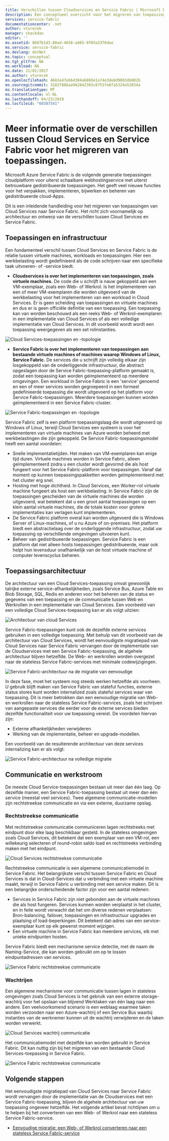 ```yaml
---
title: Verschillen tussen Cloudservices en Service Fabric | Microsoft Docs
description: Een conceptueel overzicht voor het migreren van toepassingen van Cloud Services naar Service Fabric.
services: service-fabric
documentationcenter: .net
author: vturecek
manager: chackdan
editor: ''
ms.assetid: 0b87b1d3-88ad-4658-a465-9f05a3376dee
ms.service: service-fabric
ms.devlang: dotNet
ms.topic: conceptual
ms.tgt_pltfrm: NA
ms.workload: NA
ms.date: 11/02/2017
ms.author: vturecek
ms.openlocfilehash: 4682e47e664384a6869e1a74e3de6d9083db082b
ms.sourcegitcommit: 3102f886aa962842303c8753fe8fa5324a52834a
ms.translationtype: MT
ms.contentlocale: nl-NL
ms.lasthandoff: 04/23/2019
ms.locfileid: "60387541"
---
```

# <a name="learn-about-the-differences-between-cloud-services-and-service-fabric-before-migrating-applications"></a>Meer informatie over de verschillen tussen Cloud Services en Service Fabric voor het migreren van toepassingen.
Microsoft Azure Service Fabric is de volgende generatie toepassingen cloudplatform voor uiterst schaalbare webhostingservice met uiterst betrouwbare gedistribueerde toepassingen. Het geeft veel nieuwe functies voor het verpakken, implementeren, bijwerken en beheren van gedistribueerde cloud-Apps. 

Dit is een inleidende handleiding voor het migreren van toepassingen van Cloud Services naar Service Fabric. Het richt zich voornamelijk op architectuur en ontwerp van de verschillen tussen Cloud Services en Service Fabric.

## <a name="applications-and-infrastructure"></a>Toepassingen en infrastructuur
Een fundamenteel verschil tussen Cloud Services en Service Fabric is de relatie tussen virtuele machines, workloads en toepassingen. Hier een werkbelasting wordt gedefinieerd als de code schrijven naar een specifieke taak uitvoeren- of -service biedt.

* **Cloudservices is over het implementeren van toepassingen, zoals virtuele machines.** De code die u schrijft is nauw gekoppeld aan een VM-exemplaar, zoals een Web- of Werkrol. Is het implementeren van een of meer VM-exemplaren die worden uitgevoerd van de werkbelasting voor het implementeren van een workload in Cloud Services. Er is geen scheiding van toepassingen en virtuele machines en dus er is geen officiële definitie van een toepassing. Een toepassing kan van worden beschouwd als een reeks Web- of Werkrol-exemplaren in een implementatie van Cloud Services of als een volledige implementatie van Cloud Services. In dit voorbeeld wordt wordt een toepassing weergegeven als een set rolinstanties.

![Cloud Services-toepassingen en -topologie][1]

* **Service Fabric is over het implementeren van toepassingen aan bestaande virtuele machines of machines waarop Windows of Linux, Service Fabric.** De services die u schrijft zijn volledig elkaar zijn losgekoppeld van de onderliggende infrastructuur, die abstract opgeslagen door de Service Fabric-toepassing-platform gemaakt is, zodat een toepassing kan worden geïmplementeerd op meerdere omgevingen. Een workload in Service Fabric is een 'service' genoemd en een of meer services worden gegroepeerd in een formeel gedefinieerde toepassing die wordt uitgevoerd op het platform voor Service Fabric-toepassingen. Meerdere toepassingen kunnen worden geïmplementeerd in een Service Fabric-cluster.

![Service Fabric-toepassingen en -topologie][2]

Service Fabric zelf is een platform toepassingslaag die wordt uitgevoerd op Windows of Linux, terwijl Cloud Services een systeem is voor het implementeren van virtuele machines van Azure worden beheerd met werkbelastingen die zijn gekoppeld.
De Service Fabric-toepassingsmodel heeft een aantal voordelen:

* Snelle implementatietijden. Het maken van VM-exemplaren kan enige tijd duren. Virtuele machines worden in Service Fabric, alleen geïmplementeerd zodra u een cluster wordt gevormd die als host fungeert voor het Service Fabric-platform voor toepassingen. Vanaf dat moment op kunnen toepassingspakketten worden geïmplementeerd met het cluster erg snel.
* Hosting met hoge dichtheid. In Cloud Services, een Worker-rol virtuele machine fungeert als host een werkbelasting. In Service Fabric zijn de toepassingen gescheiden van de virtuele machines die worden uitgevoerd, wat betekent dat u een groot aantal toepassingen op een klein aantal virtuele machines, die de totale kosten voor grotere implementaties kan verlagen kunt implementeren.
* De Service Fabric platform overal kan worden uitgevoerd die is Windows Server of Linux-machines, of u nu Azure of on-premises. Het platform biedt een abstractielaag over de onderliggende infrastructuur, zodat uw toepassing op verschillende omgevingen uitvoeren kunt. 
* Beheer van gedistribueerde toepassingen. Service Fabric is een platform dat niet alleen hosts toepassingen gedistribueerde, maar ook helpt hun levensduur onafhankelijk van de host virtuele machine of computer levenscyclus beheren.

## <a name="application-architecture"></a>Toepassingsarchitectuur
De architectuur van een Cloud Services-toepassing omvat gewoonlijk talrijke externe service-afhankelijkheden, zoals Service Bus, Azure Table en Blob Storage, SQL, Redis en anderen voor het beheren van de status en gegevens van een toepassing en de communicatie tussen Web en Werkrollen in een implementatie van Cloud Services. Een voorbeeld van een volledige Cloud Services-toepassing kan er als volgt uitzien:  

![Architectuur van cloud Services][9]

Service Fabric-toepassingen kunt ook de dezelfde externe services gebruiken in een volledige toepassing. Met behulp van dit voorbeeld van de architectuur van Cloud Services, wordt het eenvoudigste migratiepad van Cloud Services naar Service Fabric vervangen door de implementatie van de Cloudservices met een Service Fabric-toepassing, de algehele architectuur blijven hetzelfde. De Web- en werkrollen worden overgezet naar de stateless Service Fabric-services met minimale codewijzigingen.

![Service Fabric-architectuur na de migratie van eenvoudige][10]

In deze fase, moet het systeem nog steeds werken hetzelfde als voorheen. U gebruik blijft maken van Service Fabric van stateful functies, externe status stores kunt worden internalized zoals stateful services waar van toepassing. Dit is meer betrokken dan een eenvoudige migratie van Web- en werkrollen naar de stateless Service Fabric-services, zoals het schrijven van aangepaste services die eerder voor de externe services bieden dezelfde functionaliteit voor uw toepassing vereist. De voordelen hiervan zijn: 

* Externe afhankelijkheden verwijderen 
* Werking van de implementatie, beheer en upgrade-modellen. 

Een voorbeeld van de resulterende architectuur van deze services internalizing kan er als volgt:

![Service Fabric-architectuur na volledige migratie][11]

## <a name="communication-and-workflow"></a>Communicatie en werkstroom
De meeste Cloud Service-toepassingen bestaan uit meer dan één laag. Op dezelfde manier, een Service Fabric-toepassing bestaat uit meer dan één service (meestal veel services). Twee algemene communicatie-modellen zijn rechtstreekse communicatie en via een externe, duurzame opslag.

### <a name="direct-communication"></a>Rechtstreekse communicatie
Met rechtstreekse communicatie communiceren lagen rechtstreeks met eindpunt door elke laag beschikbaar gesteld. In de stateless omgevingen zoals Cloud Services, dit betekent dat een exemplaar van een VM-rol, een willekeurig selecteren of round-robin saldo load en rechtstreeks verbinding maken met het eindpunt.

![Cloud Services rechtstreekse communicatie][5]

 Rechtstreekse communicatie is een algemene communicatiemodel in Service Fabric. Het belangrijkste verschil tussen Service Fabric en Cloud Services is dat in Cloud-Services dat u verbinding met een virtuele machine maakt, terwijl in Service Fabric u verbinding met een service maken. Dit is een belangrijke onderscheidende factor zijn voor een aantal redenen:

* Services in Service Fabric zijn niet gebonden aan de virtuele machines die als host fungeren. Services kunnen worden verplaatst in het cluster, en in feite wordt verwacht dat het om diverse redenen verplaatsen: Bron-balancing, failover, toepassingen en infrastructuur upgrades en plaatsing of load-beperkingen. Dit betekent dat-adres van een service-exemplaar kunt op elk gewenst moment wijzigen. 
* Een virtuele machine in Service Fabric kan meerdere services, elk met unieke eindpunten hosten.

Service Fabric biedt een mechanisme service detectie, met de naam de Naming-Service, die kan worden gebruikt om op te lossen eindpuntadressen van services. 

![Service Fabric rechtstreekse communicatie][6]

### <a name="queues"></a>Wachtrijen
Een algemene mechanisme voor communicatie tussen lagen in stateless omgevingen zoals Cloud Services is het gebruik van een externe storage-wachtrij voor het opslaan van blijvend Werktaken van één laag naar een andere. Een veelvoorkomend scenario is een weblaag waarmee taken worden verzonden naar een Azure-wachtrij of een Service Bus waarbij instanties van de werknemer kunnen uit de wachtrij verwijderen en de taken worden verwerkt.

![Cloud Services wachtrij communicatie][7]

Het communicatiemodel met dezelfde kan worden gebruikt in Service Fabric. Dit kan nuttig zijn bij het migreren van een bestaande Cloud Services-toepassing in Service Fabric. 

![Service Fabric rechtstreekse communicatie][8]

## <a name="next-steps"></a>Volgende stappen
Het eenvoudigste migratiepad van Cloud Services naar Service Fabric wordt vervangen door de implementatie van de Cloudservices met een Service Fabric-toepassing, blijven de algehele architectuur van uw toepassing ongeveer hetzelfde. Het volgende artikel bevat richtlijnen om u te helpen bij het converteren van een Web- of Werkrol naar een stateless Service Fabric-service.

* [Eenvoudige migratie: een Web- of Werkrol converteren naar een stateless Service Fabric-service](service-fabric-cloud-services-migration-worker-role-stateless-service.md)

<!--Image references-->
[1]: ./media/service-fabric-cloud-services-migration-differences/topology-cloud-services.png
[2]: ./media/service-fabric-cloud-services-migration-differences/topology-service-fabric.png
[5]: ./media/service-fabric-cloud-services-migration-differences/cloud-service-communication-direct.png
[6]: ./media/service-fabric-cloud-services-migration-differences/service-fabric-communication-direct.png
[7]: ./media/service-fabric-cloud-services-migration-differences/cloud-service-communication-queues.png
[8]: ./media/service-fabric-cloud-services-migration-differences/service-fabric-communication-queues.png
[9]: ./media/service-fabric-cloud-services-migration-differences/cloud-services-architecture.png
[10]: ./media/service-fabric-cloud-services-migration-differences/service-fabric-architecture-simple.png
[11]: ./media/service-fabric-cloud-services-migration-differences/service-fabric-architecture-full.png
